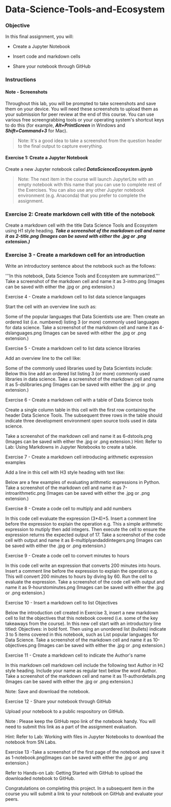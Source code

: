 # Data-Science-Tools-and-Ecosystem
### Objective

In this final assignment, you will:

- Create a Jupyter Notebook

- Insert code and markdown cells

- Share your notebook through GitHub

### Instructions
#### Note - Screenshots
Throughout this lab, you will be prompted to take screenshots and save them on your device. You will need these screenshots to upload them as your submission for peer review at the end of this course. You can use various free screengrabbing tools or your operating system's shortcut keys to do this (for example, ***Alt+PrintScreen*** in Windows and ***Shift+Command+3*** for Mac).

> Note: It's a good idea to take a screenshot from the question header to the final output to capture everything.

#### Exercise 1: Create a Jupyter Notebook

Create a new Jupyter notebook called ***DataScienceEcosystem.ipynb***

> Note: The next item in the course will launch JupyterLite with an empty notebook with this name that you can use to complete rest of the Exercises. You can also use any other Jupyter notebook environment (e.g. Anaconda) that you prefer to complete the assignment.


### Exercise 2: Create markdown cell with title of the notebook

Create a markdown cell with the title Data Science Tools and Ecosystem using H1 style heading.
***Take a screenshot of the markdown cell and name it as 2-title.png (Images can be saved with either the .jpg or .png extension.)***


### Exercise 3 - Create a markdown cell for an introduction

Write an introductory sentence about the notebook such as the follows:

'''In this notebook, Data Science Tools and Ecosystem are summarized.'''
Take a screenshot of the markdown cell and name it as 3-intro.png (Images can be saved with either the .jpg or .png extension.)


Exercise 4 - Create a markdown cell to list data science languages

Start the cell with an overview line such as:

Some of the popular languages that Data Scientists use are:
Then create an ordered list (i.e. numbered) listing 3 (or more) commonly used languages for data science.
Take a screenshot of the markdown cell and name it as 4-dslanguages.png (Images can be saved with either the .jpg or .png extension.)


Exercise 5 - Create a markdown cell to list data science libraries

Add an overview line to the cell like:

Some of the commonly used libraries used by Data Scientists include:
Below this line add an ordered list listing 3 (or more) commonly used libraries in data science.
Take a screenshot of the markdown cell and name it as 5-dslibraries.png (Images can be saved with either the .jpg or .png extension.)


Exercise 6 - Create a markdown cell with a table of Data Science tools

Create a single column table in this cell with the first row containing the header Data Science Tools. The subsequent three rows in the table should indicate three development environment open source tools used in data science.

Take a screenshot of the markdown cell and name it as 6-dstools.png (Images can be saved with either the .jpg or .png extension.)
Hint: Refer to Lab: Using Markdowns in Jupyter Notebooks to create a table.


Exercise 7 - Create a markdown cell introducing arithmetic expression examples

Add a line in this cell with H3 style heading with text like:

Below are a few examples of evaluating arithmetic expressions in Python.
Take a screenshot of the markdown cell and name it as 7-introarithmetic.png (Images can be saved with either the .jpg or .png extension.)


Exercise 8 - Create a code cell to multiply and add numbers

In this code cell evaluate the expression (3*4)+5.
Insert a comment line before the expression to explain the operation e.g.  This a simple arithmetic expression to mutiply then add integers.
Then execute the cell to ensure the expression returns the expected output of 17.
Take a screenshot of the code cell with output and name it as 8-multiplyandaddintegers.png (Images can be saved with either the .jpg or .png extension.)


Exercise 9 - Create a code cell to convert minutes to hours

In this code cell write an expression that converts 200 minutes into hours.
Insert a comment line before the expression to explain the operation e.g.  This will convert 200 minutes to hours by diving by 60.
Run the cell to evaluate the expression.
Take a screenshot of the code cell with output and name it as 9-hourstominutes.png (Images can be saved with either the .jpg or .png extension.)


Exercise 10 - Insert a markdown cell to list Objectives

Below the introduction cell created in Exercise 3, insert a new markdown cell to list the objectives that this notebook covered (i.e. some of the key takeaways from the course). In this new cell start with an introductory line titled: Objectives: in bold font. Then using an unordered list (bullets) indicate 3 to 5 items covered in this notebook, such as List popular languages for Data Science.
Take a screenshot of the markdown cell and name it as 10-objectives.png (Images can be saved with either the .jpg or .png extension.)


Exercise 11 - Create a markdown cell to indicate the Author's name

In this markdown cell markdown cell include the following text Author in H2 style heading. Include your name as regular text below the word Author.
Take a screenshot of the markdown cell and name it as 11-authordetails.png (Images can be saved with either the .jpg or .png extension.)

Note: Save and download the notebook.


Exercise 12 - Share your notebook through GitHub

Upload your notebook to a public respository on GitHub.

Note : Please keep the GitHub repo link of the notebook handy.
You will need to submit this link as a part of the assignment evaluation.

Hint: Refer to Lab: Working with files in Jupyter Notebooks to download the notebook from SN Labs.

Exercise 13 -Take a screenshot of the first page of the notebook and save it as 1-notebook.png(Images can be saved with either the .jpg or .png extension.)

Refer to Hands-on Lab: Getting Started with GitHub to upload the downloaded notebook to GitHub.

Congratulations on completing this project. In a subsequent item in the course you will submit a link to your notebook on GitHub and evaluate your peers.
